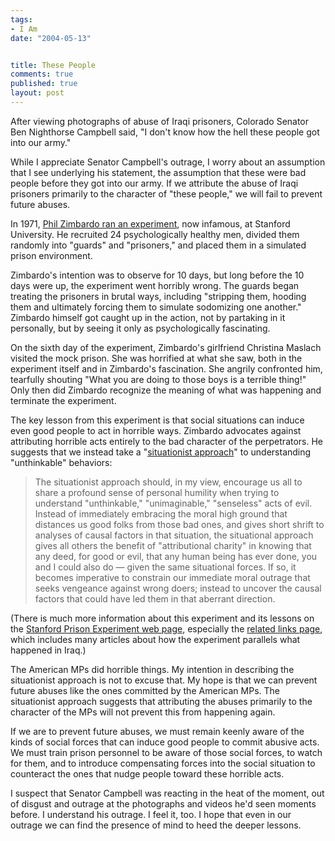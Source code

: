 ```yaml
--- 
tags:
- I Am
date: "2004-05-13"


title: These People
comments: true
published: true
layout: post
---
```


<p> After viewing photographs of abuse of Iraqi prisoners, Colorado Senator Ben Nighthorse Campbell said, "I don't know how the hell these people got into our army." </p>
<p> While I appreciate Senator Campbell's outrage, I worry about an assumption that I see underlying his statement, the assumption that these were bad people before they got into our army.  If we attribute the abuse of Iraqi prisoners primarily to the character of "these people," we will fail to prevent future abuses. </p>
<p> In 1971, <a href="http://www.prisonexp.org/pdf/blass.pdf">Phil Zimbardo ran an experiment</a>, now infamous, at Stanford University.  He recruited 24 psychologically healthy men, divided them randomly into "guards" and "prisoners," and placed them in a simulated prison environment. </p>
<p> Zimbardo's intention was to observe for 10 days, but long before the 10 days were up, the experiment went horribly wrong.  The guards began treating the prisoners in brutal ways, including "stripping them, hooding them and ultimately forcing them to simulate sodomizing one another."  Zimbardo himself got caught up in the action, not by partaking in it personally, but by seeing it only as psychologically fascinating. </p>
<p> On the sixth day of the experiment, Zimbardo's girlfriend Christina Maslach visited the mock prison.  She was horrified at what she saw, both in the experiment itself and in Zimbardo's fascination.  She angrily confronted him, tearfully shouting "What you are doing to those boys is a terrible thing!"  Only then did Zimbardo recognize the meaning of what was happening and terminate the experiment. </p>
<p> The key lesson from this experiment is that social situations can induce even good people to act in horrible ways.  Zimbardo advocates against attributing horrible acts entirely to the bad character of the perpetrators.  He suggests that we instead take a "<a href="http://www.zimbardo.com/downloads/2003%20Evil%20Chapter.pdf">situationist approach</a>" to understanding "unthinkable" behaviors: </p>
<blockquote>
<p> The situationist approach should, in my view, encourage us all to share a profound sense of personal humility when trying to understand "unthinkable," "unimaginable," "senseless" acts of evil.  Instead of immediately embracing the moral high ground that distances us good folks from those bad ones, and gives short shrift to analyses of causal factors in that situation, the situational approach gives all others the benefit of "attributional charity" in knowing that any deed, for good or evil, that any human being has ever done, you and I could also do — given the same situational forces.  If so, it becomes imperative to constrain our immediate moral outrage that seeks vengeance against wrong doers; instead to uncover the causal factors that could have led them in that aberrant direction. </p>
</blockquote>
<p> (There is much more information about this experiment and its lessons on the <a href="http://www.prisonexp.org/">Stanford Prison Experiment web page</a>, especially the <a href="http://www.prisonexp.org/links.htm">related links page</a>, which includes many articles about how the experiment parallels what happened in Iraq.) </p>
<p> The American MPs did horrible things.  My intention in describing the situationist approach is not to excuse that.  My hope is that we can prevent future abuses like the ones committed by the American MPs.  The situationist approach suggests that attributing the abuses primarily to the character of the MPs will not prevent this from happening again. </p>
<p> If we are to prevent future abuses, we must remain keenly aware of the kinds of social forces that can induce good people to commit abusive acts.  We must train prison personnel to be aware of those social forces, to watch for them, and to introduce compensating forces into the social situation to counteract the ones that nudge people toward these horrible acts. </p>
<p> I suspect that Senator Campbell was reacting in the heat of the moment, out of disgust and outrage at the photographs and videos he'd seen moments before.  I understand his outrage.  I feel it, too.  I hope that even in our outrage we can find the presence of mind to heed the deeper lessons. </p>
